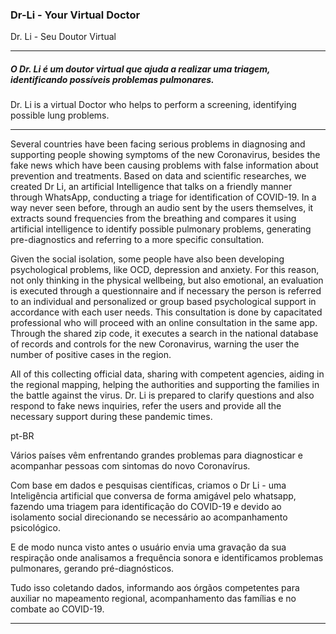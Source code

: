 ### **Dr-Li - Your Virtual Doctor** 
Dr. Li - Seu Doutor Virtual

------------

##### O Dr. Li é um doutor virtual que ajuda a realizar uma triagem, identificando possíveis problemas pulmonares.
Dr. Li is a virtual Doctor who helps to perform a screening, identifying possible lung problems.

------------
> 
Several countries have been facing serious problems in diagnosing and supporting people showing symptoms of the new Coronavirus, besides the fake news which have been causing problems with false information about prevention and treatments. 
Based on data and scientific researches, we created Dr Li, an artificial Intelligence that talks on a friendly manner through WhatsApp, conducting a triage for identification of COVID-19. In a way never seen before, through an audio sent by the users themselves, it extracts sound frequencies from the breathing and compares it using artificial intelligence to identify possible pulmonary problems, generating pre-diagnostics and referring to a more specific consultation.
> 
Given the social isolation, some people have also been developing psychological problems, like OCD, depression and anxiety. For this reason, not only thinking in the physical wellbeing, but also emotional, an evaluation is executed through a questionnaire and if necessary the person is referred to an individual and personalized or group based psychological support in accordance with each user needs. This consultation is done by capacitated professional who will proceed with an online consultation in the same app.
Through the shared zip code, it executes a search in the national database of records and controls for the new Coronavirus, warning the user the number of positive cases in the region.
> 
All of this collecting official data, sharing with competent agencies, aiding in the regional mapping, helping the authorities and supporting the families in the battle against the virus.
Dr. Li is prepared to clarify questions and also respond to fake news inquiries, refer the users and provide all the necessary support during these pandemic times.


pt-BR
> 
Vários países vêm enfrentando grandes problemas para diagnosticar e acompanhar pessoas com sintomas do novo Coronavírus.
> 
Com base em dados e pesquisas científicas, criamos o Dr Li - uma Inteligência artificial que conversa de forma amigável pelo whatsapp, fazendo uma triagem para identificação do COVID-19 e devido ao isolamento social direcionando se necessário ao acompanhamento psicológico. 
> 
E de modo nunca visto antes o usuário envia uma gravação da sua respiração onde analisamos a frequência sonora e identificamos problemas pulmonares, gerando pré-diagnósticos.
> 
Tudo isso coletando dados, informando aos órgãos competentes para auxiliar no mapeamento regional, acompanhamento das famílias e no combate ao COVID-19.

------------
